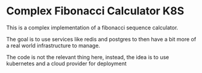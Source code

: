 # Complex Fibonacci Calculator K8S

This is a complex implementation of a fibonacci sequence calculator.

The goal is to use services like redis and postgres to then have a bit more of a real world infrastructure to manage.

The code is not the relevant thing here, instead, the idea is to use kubernetes and a cloud provider for deployment
